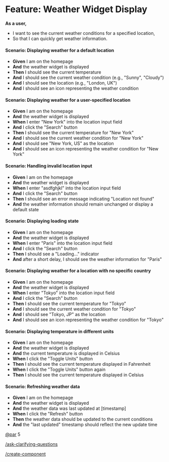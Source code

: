 # Feature: Weather Widget Display

**As a user,**

- I want to see the current weather conditions for a specified location,
- So that I can quickly get weather information.

#### Scenario: Displaying weather for a default location

- **Given** I am on the homepage
- **And** the weather widget is displayed
- **Then** I should see the current temperature
- **And** I should see the current weather condition (e.g., "Sunny", "Cloudy")
- **And** I should see the location (e.g., "London, UK")
- **And** I should see an icon representing the weather condition

#### Scenario: Displaying weather for a user-specified location

- **Given** I am on the homepage
- **And** the weather widget is displayed
- **When** I enter "New York" into the location input field
- **And** I click the "Search" button
- **Then** I should see the current temperature for "New York"
- **And** I should see the current weather condition for "New York"
- **And** I should see "New York, US" as the location
- **And** I should see an icon representing the weather condition for "New York"

#### Scenario: Handling invalid location input

- **Given** I am on the homepage
- **And** the weather widget is displayed
- **When** I enter "asdfghjkl" into the location input field
- **And** I click the "Search" button
- **Then** I should see an error message indicating "Location not found"
- **And** the weather information should remain unchanged or display a default state

#### Scenario: Displaying loading state

- **Given** I am on the homepage
- **And** the weather widget is displayed
- **When** I enter "Paris" into the location input field
- **And** I click the "Search" button
- **Then** I should see a "Loading..." indicator
- **And** after a short delay, I should see the weather information for "Paris"

#### Scenario: Displaying weather for a location with no specific country

- **Given** I am on the homepage
- **And** the weather widget is displayed
- **When** I enter "Tokyo" into the location input field
- **And** I click the "Search" button
- **Then** I should see the current temperature for "Tokyo"
- **And** I should see the current weather condition for "Tokyo"
- **And** I should see "Tokyo, JP" as the location
- **And** I should see an icon representing the weather condition for "Tokyo"

#### Scenario: Displaying temperature in different units

- **Given** I am on the homepage
- **And** the weather widget is displayed
- **And** the current temperature is displayed in Celsius
- **When** I click the "Toggle Units" button
- **Then** I should see the current temperature displayed in Fahrenheit
- **When** I click the "Toggle Units" button again
- **Then** I should see the current temperature displayed in Celsius

#### Scenario: Refreshing weather data

- **Given** I am on the homepage
- **And** the weather widget is displayed
- **And** the weather data was last updated at [timestamp]
- **When** I click the "Refresh" button
- **Then** the weather data should be updated to the current conditions
- **And** the "last updated" timestamp should reflect the new update time

[@par](../../../../.windsurf/rules/set-par.md) 5

[/ask-clarifying-questions](../../../../.windsurf/workflows/ask-clarifying-questions.md)

[/create-component](../../../../.windsurf/workflows/create-component.md)
